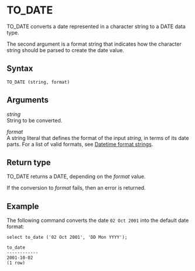 # TO\_DATE<a name="r_TO_DATE_function"></a>

TO\_DATE converts a date represented in a character string to a DATE data type\. 

 The second argument is a format string that indicates how the character string should be parsed to create the date value\. 

## Syntax<a name="r_TO_DATE_function-synopsis"></a>

```
TO_DATE (string, format)
```

## Arguments<a name="r_TO_DATE_function-arguments"></a>

 *string*   
 String to be converted\. 

 *format*   
A string literal that defines the format of the input *string*, in terms of its date parts\. For a list of valid formats, see [Datetime format strings](r_FORMAT_strings.md)\. 

## Return type<a name="r_TO_DATE_function-return-type"></a>

TO\_DATE returns a DATE, depending on the *format* value\. 

If the conversion to *format* fails, then an error is returned\. 

## Example<a name="r_TO_DATE_function-example"></a>

 The following command converts the date `02 Oct 2001` into the default date format: 

```
select to_date ('02 Oct 2001', 'DD Mon YYYY');

to_date
------------
2001-10-02
(1 row)
```